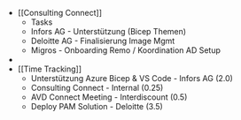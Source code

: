 - [[Consulting Connect]]
	- Tasks
	- Infors AG - Unterstützung (Bicep Themen)
	- Deloitte AG - Finalisierung Image Mgmt
	- Migros - Onboarding Remo / Koordination AD Setup
-
- [[Time Tracking]]
	- Unterstützung Azure Bicep & VS Code - Infors AG (2.0)
	- Consulting Connect - Internal (0.25)
	- AVD Connect Meeting - Interdiscount (0.5)
	- Deploy PAM Solution - Deloitte (3.5)